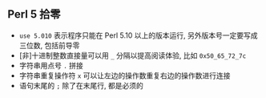 ## Perl 5 拾零

- `use 5.010` 表示程序只能在 Perl 5.10 以上的版本运行,
  另外版本号一定要写成三位数, 包括前导零
- [非]十进制整数直接量可以用 `_` 分隔以提高阅读体验,
  比如 `0x50_65_72_7c`
- 字符串用点号 `.` 拼接
- 字符串重复操作符 `x` 可以让左边的操作数重复右边的操作数进行连接
- 语句末尾的 `;` 除了在末尾行, 都是必须的
